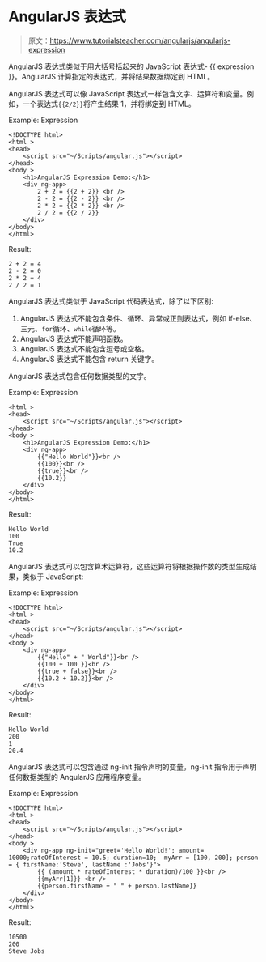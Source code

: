 # AngularJS 表达式

> 原文：<https://www.tutorialsteacher.com/angularjs/angularjs-expression>

AngularJS 表达式类似于用大括号括起来的 JavaScript 表达式- {{ expression }}。AngularJS 计算指定的表达式，并将结果数据绑定到 HTML。

AngularJS 表达式可以像 JavaScript 表达式一样包含文字、运算符和变量。例如，一个表达式`{{2/2}}`将产生结果 1，并将绑定到 HTML。

Example: Expression

```
<!DOCTYPE html>
<html >
<head>
    <script src="~/Scripts/angular.js"></script>
</head>
<body >
    <h1>AngularJS Expression Demo:</h1>
    <div ng-app>
        2 + 2 = {{2 + 2}} <br />
        2 - 2 = {{2 - 2}} <br />
        2 * 2 = {{2 * 2}} <br />
        2 / 2 = {{2 / 2}}
    </div> 
</body>
</html>
```

Result:

```
2 + 2 = 4
2 - 2 = 0
2 * 2 = 4
2 / 2 = 1

```

AngularJS 表达式类似于 JavaScript 代码表达式，除了以下区别:

1.  AngularJS 表达式不能包含条件、循环、异常或正则表达式，例如 if-else、三元、`for`循环、`while`循环等。
2.  AngularJS 表达式不能声明函数。
3.  AngularJS 表达式不能包含逗号或空格。
4.  AngularJS 表达式不能包含 return 关键字。

AngularJS 表达式包含任何数据类型的文字。

Example: Expression

```
<html >
<head>
    <script src="~/Scripts/angular.js"></script>
</head>
<body >
    <h1>AngularJS Expression Demo:</h1>
    <div ng-app>
        {{"Hello World"}}<br />
        {{100}}<br />
        {{true}}<br />
        {{10.2}}
    </div>
</body>
</html>
```

Result:

```
Hello World
100
True
10.2

```

AngularJS 表达式可以包含算术运算符，这些运算符将根据操作数的类型生成结果，类似于 JavaScript:

Example: Expression

```
<!DOCTYPE html>
<html >
<head>
    <script src="~/Scripts/angular.js"></script>
</head>
<body >
    <div ng-app>
        {{"Hello" + " World"}}<br />
        {{100 + 100 }}<br />
        {{true + false}}<br />
        {{10.2 + 10.2}}<br />
    </div>
</body>
</html>
```

Result:

```
Hello World
200
1
20.4

```

AngularJS 表达式可以包含通过 ng-init 指令声明的变量。ng-init 指令用于声明任何数据类型的 AngularJS 应用程序变量。

Example: Expression

```
<!DOCTYPE html>
<html >
<head>
    <script src="~/Scripts/angular.js"></script>
</head>
<body >
    <div ng-app ng-init="greet='Hello World!'; amount= 10000;rateOfInterest = 10.5; duration=10;  myArr = [100, 200]; person = { firstName:'Steve', lastName :'Jobs'}">
        {{ (amount * rateOfInterest * duration)/100 }}<br />
        {{myArr[1]}} <br />
        {{person.firstName + " " + person.lastName}}
    </div>
</body>
</html>
```

Result:

```
10500
200
Steve Jobs

```